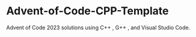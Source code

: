# Advent-of-Code-CPP-Template
Advent of Code 2023 solutions using C++ , G++ , and Visual Studio Code.
